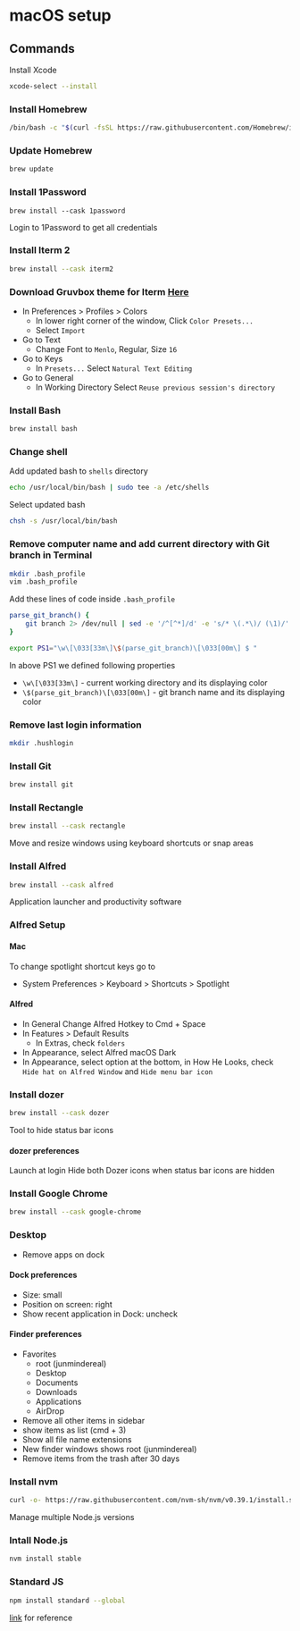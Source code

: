 # macOS setup

## Commands
Install Xcode
```bash
xcode-select --install
```

### Install Homebrew
```bash
/bin/bash -c "$(curl -fsSL https://raw.githubusercontent.com/Homebrew/install/HEAD/install.sh)"
```

### Update Homebrew
```bash
brew update
```

### Install 1Password
```
brew install --cask 1password
```
Login to 1Password to get all credentials

### Install Iterm 2
```bash
brew install --cask iterm2
```
### Download Gruvbox theme for Iterm [Here](https://github.com/herrbischoff/iterm2-gruvbox)
- In Preferences > Profiles > Colors
  - In lower right corner of the window, Click `Color Presets...`
  - Select `Import`
- Go to Text
  - Change Font to `Menlo`, Regular, Size `16`
- Go to Keys
  - In `Presets...` Select `Natural Text Editing`
- Go to General
  - In Working Directory Select `Reuse previous session's directory`

### Install Bash
```bash
brew install bash
```
### Change shell
Add updated bash to `shells` directory
```bash
echo /usr/local/bin/bash | sudo tee -a /etc/shells
```

Select updated bash
```bash
chsh -s /usr/local/bin/bash
```

### Remove computer name and add current directory with Git branch in Terminal
```bash
mkdir .bash_profile
vim .bash_profile
```
Add these lines of code inside `.bash_profile`
```bash
parse_git_branch() {
    git branch 2> /dev/null | sed -e '/^[^*]/d' -e 's/* \(.*\)/ (\1)/'
}

export PS1="\w\[\033[33m\]\$(parse_git_branch)\[\033[00m\] $ "
```
In above PS1 we defined following properties
- `\w\[\033[33m\]` - current working directory and its displaying color
- `\$(parse_git_branch)\[\033[00m\]` - git branch name and its displaying color

### Remove last login information
```bash
mkdir .hushlogin
```

### Install Git
```bash
brew install git
```

### Install Rectangle
```bash
brew install --cask rectangle
```
Move and resize windows using keyboard shortcuts or snap areas

### Install Alfred
```bash
brew install --cask alfred
```
Application launcher and productivity software

### Alfred Setup
#### Mac
To change spotlight shortcut keys go to
- System Preferences > Keyboard > Shortcuts > Spotlight

#### Alfred
- In General Change Alfred Hotkey to Cmd + Space
- In Features > Default Results 
  - In Extras, check `folders`
- In Appearance, select Alfred macOS Dark
- In Appearance, select option at the bottom, in How He Looks, check `Hide hat on Alfred Window` and `Hide menu bar icon`

### Install dozer
```bash
brew install --cask dozer
```
Tool to hide status bar icons
#### dozer preferences
Launch at login
Hide both Dozer icons when status bar icons are hidden

### Install Google Chrome
```bash
brew install --cask google-chrome
```

### Desktop
- Remove apps on dock
#### Dock preferences
- Size: small
- Position on screen: right
- Show recent application in Dock: uncheck

#### Finder preferences
- Favorites
  - root (junmindereal)
  - Desktop
  - Documents
  - Downloads
  - Applications
  - AirDrop
- Remove all other items in sidebar
- show items as list (cmd + 3)
- Show all file name extensions
- New finder windows shows root (junmindereal)
- Remove items from the trash after 30 days

### Install nvm
```bash
curl -o- https://raw.githubusercontent.com/nvm-sh/nvm/v0.39.1/install.sh | bash
```
Manage multiple Node.js versions

### Intall Node.js 
```bash
nvm install stable
```

### Standard JS
```bash
npm install standard --global
```
[link](https://standardjs.com/index.html#install) for reference
